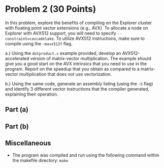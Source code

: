 # Problem 2 (30 Points)

In this problem, explore the benefits of compiling on the Explorer cluster with floating point vector extensions (e.g., AVX). To allocate a node on Explorer with AVX512 support, you will need to specify `--constraint=cascadelake`. To utilize AVX512 instructions, make sure to compile using the `-mavx512f` flag.

a.) Using the `dotproduct.c` example provided, develop an AVX512-accelerated version of matrix-vector multiplication. The example should give you a good start on the AVX intrinsics that you need to use in the program. Report on the speedup that you obtain as compared to a matrix-vector multiplication that does not use vectorization.

b.) Using the same code, generate an assembly listing (using the `-S` flag) and identify 3 different vector instructions that the compiler generated, explaining their operation.

## Part (a)


## Part (b)


## Miscellaneous
- The program was compiled and run using the following command within the makefile directory:
```make```
